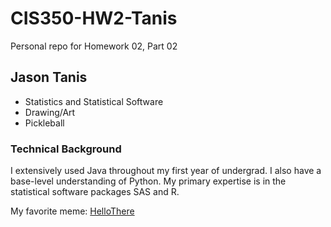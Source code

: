 # CIS350-HW2-Tanis
Personal repo for Homework 02, Part 02

## Jason Tanis
* Statistics and Statistical Software
* Drawing/Art
* Pickleball

### Technical Background
I extensively used Java throughout my first year of undergrad. 
I also have a base-level understanding of Python.
My primary expertise is in the statistical software packages SAS and R.

My favorite meme: [HelloThere](https://nerdbot.com/wp-content/uploads/2020/01/1r3fn3-e1579990017466-1200x761.jpg)
